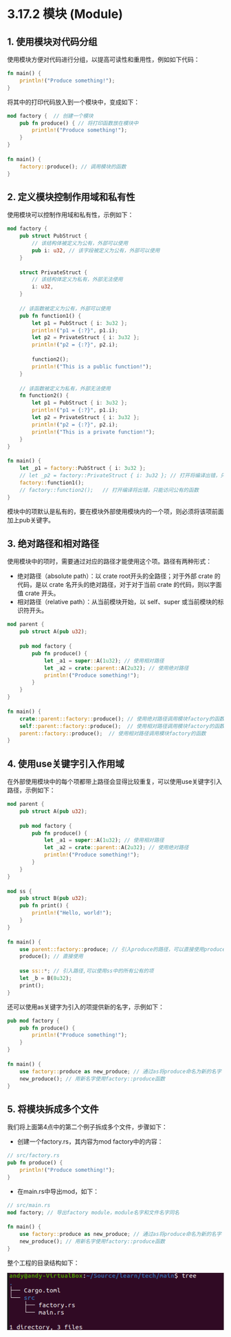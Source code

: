 # 3.17.2 模块 (Module)
## 1. 使用模块对代码分组
使用模块方便对代码进行分组，以提高可读性和重用性，例如如下代码：
```rust
fn main() {
    println!("Produce something!");
}
```
将其中的打印代码放入到一个模块中，变成如下：
```rust
mod factory {  // 创建一个模块
    pub fn produce() { // 将打印函数放在模块中
        println!("Produce something!");
    }
}

fn main() {
    factory::produce(); // 调用模块的函数
}
```

## 2. 定义模块控制作用域和私有性
使用模块可以控制作用域和私有性，示例如下：
```rust
mod factory {
    pub struct PubStruct {
        // 该结构体被定义为公有，外部可以使用
        pub i: u32, // 该字段被定义为公有，外部可以使用
    }

    struct PrivateStruct {
        // 该结构体定义为私有，外部无法使用
        i: u32,
    }

    // 该函数被定义为公有，外部可以使用
    pub fn function1() {
        let p1 = PubStruct { i: 3u32 };
        println!("p1 = {:?}", p1.i);
        let p2 = PrivateStruct { i: 3u32 };
        println!("p2 = {:?}", p2.i);

        function2();
        println!("This is a public function!");
    }

    // 该函数被定义为私有，外部无法使用
    fn function2() {
        let p1 = PubStruct { i: 3u32 };
        println!("p1 = {:?}", p1.i);
        let p2 = PrivateStruct { i: 3u32 };
        println!("p2 = {:?}", p2.i);
        println!("This is a private function!");
    }
}

fn main() {
    let _p1 = factory::PubStruct { i: 3u32 };
    // let _p2 = factory::PrivateStruct { i: 3u32 }; // 打开将编译出错，只能访问公有的类型
    factory::function1();
    // factory::function2();   // 打开编译将出错，只能访问公有的函数
}
```

模块中的项默认是私有的，要在模块外部使用模块内的一个项，则必须将该项前面加上pub关键字。

## 3. 绝对路径和相对路径
使用模块中的项时，需要通过对应的路径才能使用这个项。路径有两种形式：

- 绝对路径（absolute path）：以 crate root开头的全路径；对于外部 crate 的代码，是以 crate 名开头的绝对路径，对于对于当前 crate 的代码，则以字面值 crate 开头。
- 相对路径（relative path）：从当前模块开始，以 self、super 或当前模块的标识符开头。

```rust
mod parent {
    pub struct A(pub u32);

    pub mod factory {
        pub fn produce() {
            let _a1 = super::A(1u32); // 使用相对路径
            let _a2 = crate::parent::A(2u32); // 使用绝对路径
            println!("Produce something!");
        }
    }
}

fn main() {
    crate::parent::factory::produce(); // 使用绝对路径调用模块factory的函数
    self::parent::factory::produce();  // 使用相对路径调用模块factory的函数
    parent::factory::produce();  // 使用相对路径调用模块factory的函数
}
```

## 4. 使用use关键字引入作用域
在外部使用模块中的每个项都带上路径会显得比较重复，可以使用use关键字引入路径，示例如下：
```rust
mod parent {
    pub struct A(pub u32);

    pub mod factory {
        pub fn produce() {
            let _a1 = super::A(1u32); // 使用相对路径
            let _a2 = crate::parent::A(2u32); // 使用绝对路径
            println!("Produce something!");
        }
    }
}

mod ss {
    pub struct B(pub u32);
    pub fn print() {
        println!("Hello, world!");
    }
}

fn main() {
    use parent::factory::produce; // 引入produce的路径，可以直接使用produce
    produce(); // 直接使用

    use ss::*; // 引入路径,可以使用ss中的所有公有的项
    let _b = B(8u32);
    print();
}
```

还可以使用as关键字为引入的项提供新的名字，示例如下：
```rust
pub mod factory {
    pub fn produce() {
        println!("Produce something!");
    }
}

fn main() {
    use factory::produce as new_produce; // 通过as将produce命名为新的名字
    new_produce(); // 用新名字使用factory::produce函数
}
```

## 5. 将模块拆成多个文件
我们将上面第4点中的第二个例子拆成多个文件，步骤如下：

- 创建一个factory.rs，其内容为mod factory中的内容：
```rust
// src/factory.rs
pub fn produce() {
    println!("Produce something!");
}
```

- 在main.rs中导出mod，如下：
```rust
// src/main.rs
mod factory; // 导出factory module，module名字和文件名字同名

fn main() {
    use factory::produce as new_produce; // 通过as将produce命名为新的名字
    new_produce(); // 用新名字使用factory::produce函数
}
```

整个工程的目录结构如下：

![注释](.././assets/38.png)
